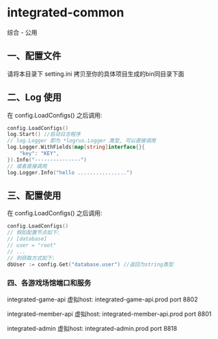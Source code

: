 # integrated-common

综合 - 公用

## 一、配置文件
请将本目录下 setting.ini 拷贝至你的具体项目生成的bin同目录下面

## 二、Log 使用
在 config.LoadConfigs() 之后调用: 
```go
config.LoadConfigs()
log.Start() //启动日志程序
// log.Logger 即为 *logrus.Logger 类型, 可以直接调用
log.Logger.WithFields(map[string]interface{}{ 
    "key": "KEY",
}).Info("---------------")
// 或者直接调用
log.Logger.Info("hello ................")
```

## 三、配置使用
在 config.LoadConfigs() 之后调用:
```go
config.LoadConfigs()
// 假如配置节点如下: 
// [database]
// user = "root"
// ...
// 则获取方式如下: 
dbUser := config.Get("database.user") //返回为string类型
```

### 四、各游戏场馆端口和服务

integrated-game-api 虚拟host: integrated-game-api.prod port 8802


integrated-member-api 虚拟host: integrated-member-api.prod port 8801


integrated-admin 虚拟host: integrated-admin.prod port 8818